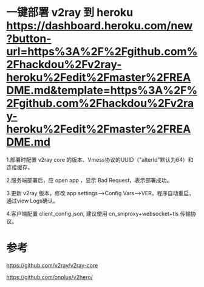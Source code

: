 # 一键部署 v2ray 到 heroku https://dashboard.heroku.com/new?button-url=https%3A%2F%2Fgithub.com%2Fhackdou%2Fv2ray-heroku%2Fedit%2Fmaster%2FREADME.md&template=https%3A%2F%2Fgithub.com%2Fhackdou%2Fv2ray-heroku%2Fedit%2Fmaster%2FREADME.md
1.部署时配置 v2ray core 的版本、Vmess协议的UUID（"alterId"默认为64）和连接缓存。

2.服务端部署后，应 open app ，显示 Bad Request，表示部署成功。

3.更新 v2ray 版本，修改 app settings-->Config Vars-->VER，程序自动重启，通过view Logs确认。

4.客户端配置 client_config.json, 建议使用 cn_sniproxy+websocket+tls 传输协议。


# 参考 
https://github.com/v2ray/v2ray-core

https://github.com/onplus/v2hero/
